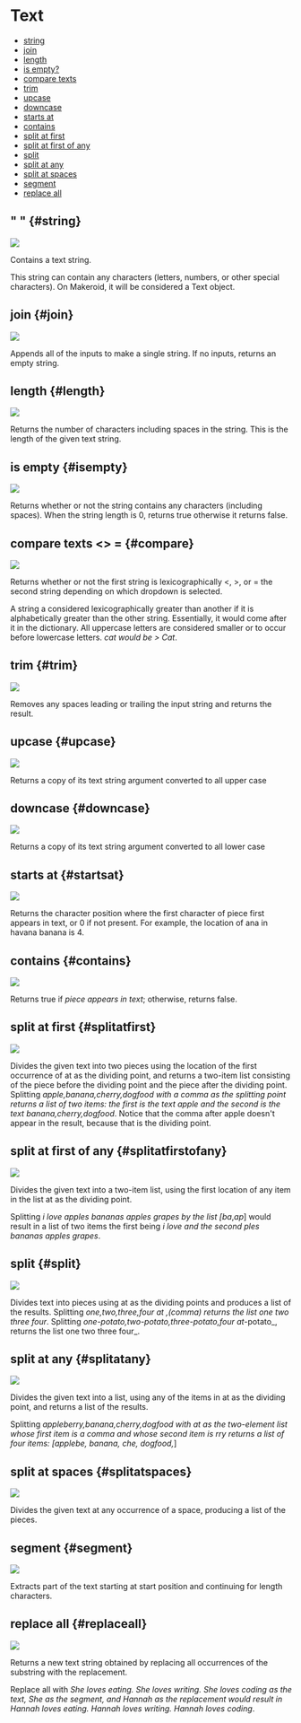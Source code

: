 # Text

* [string](text.md#string)
* [join](text.md#join)
* [length](text.md#length)
* [is empty?](text.md#isempty)
* [compare texts](text.md#compare)
* [trim](text.md#trim)
* [upcase](text.md#upcase)
* [downcase](text.md#downcase)
* [starts at](text.md#startsat)
* [contains](text.md#contains)
* [split at first](text.md#splitatfirst)
* [split at first of any](text.md#splitatfirstofany)
* [split](text.md#split)
* [split at any](text.md#splitatany)
* [split at spaces](text.md#splitatspaces)
* [segment](text.md#segment)
* [replace all](text.md#replaceall)

## " " {#string}

![](../.gitbook/assets/string.png)

Contains a text string.

This string can contain any characters \(letters, numbers, or other special characters\). On Makeroid, it will be considered a Text object.

## join {#join}

![](../.gitbook/assets/join.png)

Appends all of the inputs to make a single string. If no inputs, returns an empty string.

## length {#length}

![](../.gitbook/assets/length.png)

Returns the number of characters including spaces in the string. This is the length of the given text string.

## is empty {#isempty}

![](../.gitbook/assets/isempty.png)

Returns whether or not the string contains any characters \(including spaces\). When the string length is 0, returns true otherwise it returns false.

## compare texts &lt;&gt; = {#compare}

![](../.gitbook/assets/compare.gif)

Returns whether or not the first string is lexicographically &lt;, &gt;, or = the second string depending on which dropdown is selected.

A string a considered lexicographically greater than another if it is alphabetically greater than the other string. Essentially, it would come after it in the dictionary. All uppercase letters are considered smaller or to occur before lowercase letters. _cat would be &gt; Cat_.

## trim {#trim}

![](../.gitbook/assets/trim.png)

Removes any spaces leading or trailing the input string and returns the result.

## upcase {#upcase}

![](../.gitbook/assets/upcase.png)

Returns a copy of its text string argument converted to all upper case

## downcase {#downcase}

![](../.gitbook/assets/downcase.png)

Returns a copy of its text string argument converted to all lower case

## starts at {#startsat}

![](../.gitbook/assets/startsat.png)

Returns the character position where the first character of piece first appears in text, or 0 if not present. For example, the location of ana in havana banana is 4.

## contains {#contains}

![](../.gitbook/assets/contains.png)

Returns true if _piece appears in text_; otherwise, returns false.

## split at first {#splitatfirst}

![](../.gitbook/assets/splitatfirst.png)

Divides the given text into two pieces using the location of the first occurrence of at as the dividing point, and returns a two-item list consisting of the piece before the dividing point and the piece after the dividing point. Splitting _apple,banana,cherry,dogfood with a comma as the splitting point returns a list of two items: the first is the text apple and the second is the text banana,cherry,dogfood_. Notice that the comma after apple doesn't appear in the result, because that is the dividing point.

## split at first of any {#splitatfirstofany}

![](../.gitbook/assets/splitatfirstofany.png)

Divides the given text into a two-item list, using the first location of any item in the list at as the dividing point.

Splitting _i love apples bananas apples grapes by the list \[ba_,_ap_\] would result in a list of two items the first being _i love and the second ples bananas apples grapes_.

## split {#split}

![](../.gitbook/assets/split.png)

Divides text into pieces using at as the dividing points and produces a list of the results. Splitting _one,two,three,four at _,_\(comma\) returns the list one two three four_. Splitting _one-potato,two-potato,three-potato,four at_-potato_, returns the list one two three four_.

## split at any {#splitatany}

![](../.gitbook/assets/splitatany.png)

Divides the given text into a list, using any of the items in at as the dividing point, and returns a list of the results.

Splitting _appleberry,banana,cherry,dogfood with at as the two-element list whose first item is a comma and whose second item is rry returns a list of four items: \[applebe, banana, che, dogfood,_\]

## split at spaces {#splitatspaces}

![](../.gitbook/assets/splitatspaces.png)

Divides the given text at any occurrence of a space, producing a list of the pieces.

## segment {#segment}

![](../.gitbook/assets/segment.png)

Extracts part of the text starting at start position and continuing for length characters.

## replace all {#replaceall}

![](../.gitbook/assets/replaceall.png)

Returns a new text string obtained by replacing all occurrences of the substring with the replacement.

Replace all with _She loves eating. She loves writing. She loves coding as the text, She as the segment, and Hannah as the replacement would result in Hannah loves eating. Hannah loves writing. Hannah loves coding_.

